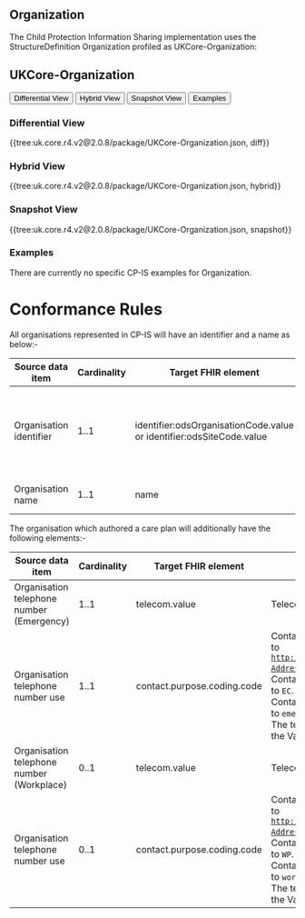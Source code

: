 ## Organization

The Child Protection Information Sharing implementation uses the StructureDefinition Organization profiled as UKCore-Organization:

## UKCore-Organization ##

<div class="tab">
  <button class="tablinks" onclick="openTab(event, 'Differential View')">Differential View</button>
  <button class="tablinks active" onclick="openTab(event, 'Hybrid View')">Hybrid View</button>
  <button class="tablinks" onclick="openTab(event, 'Snapshot View')">Snapshot View</button>
  <button class="tablinks" onclick="openTab(event, 'Examples')">Examples</button>
</div>

<div id="Differential View" class="tabcontent">
  <h3>Differential View</h3>
{{tree:uk.core.r4.v2@2.0.8/package/UKCore-Organization.json, diff}}
</div>

<div id="Hybrid View" class="tabcontent" style="display:block">
  <h3>Hybrid View</h3>
{{tree:uk.core.r4.v2@2.0.8/package/UKCore-Organization.json, hybrid}}
</div>

<div id="Snapshot View" class="tabcontent">
  <h3>Snapshot View</h3>
{{tree:uk.core.r4.v2@2.0.8/package/UKCore-Organization.json, snapshot}}
</div>

<div id="Examples" class="tabcontent">
  <h3>Examples</h3>
There are currently no specific CP-IS examples for Organization. 

</div>

# Conformance Rules

All organisations represented in CP-IS will have an identifier and a name as below:-

| Source data item                          | Cardinality | Target FHIR element                                                  | Conformance rules                                                                                                                                                                                                                                                                                                                                                 |
|-------------------------------------------|-------------|----------------------------------------------------------------------|-------------------------------------------------------------------------------------------------------------------------------------------------------------------------------------------------------------------------------------------------------------------------------------------------------------------------------------------------------------------|
| Organisation identifier                   | 1..1        | identifier:odsOrganisationCode.value or identifier:odsSiteCode.value | Organisation.identifier.system will be fixed to <code>https://fhir.nhs.uk/Id/ods-organization-code</code> or <code>https://fhir.nhs.uk/Id/ods-site-code</code>.<br> The value will be an ODS organisation or site code.                                                                                                                                                                 |
| Organisation name                         | 1..1        | name                                                                 | The corresponding ODS name of the organisation or site.                                                                                                                                                                                                                                                                                                                         |

The organisation which authored a care plan will additionally have the following elements:-

| Source data item                          | Cardinality | Target FHIR element         | Conformance rules                                                                                                                                                                                                                                                                                                                                                 |
|-------------------------------------------|-------------|-----------------------------|-------------------------------------------------------------------------------------------------------------------------------------------------------------------------------------------------------------------------------------------------------------------------------------------------------------------------------------------------------------------|
| Organisation telephone number (Emergency) | 1..1        | telecom.value               | Telecom.system will be fixed to <code>phone</code>.                                                                                                                                                                                                                                                                                                     |
| Organisation telephone number use         | 1..1        | contact.purpose.coding.code | Contact.purpose.coding.system will be fixed to  <code>http://terminology.hl7.org/CodeSystem/v3-AddressUse</code>.<br> Contact.purpose.coding.code will be fixed to <code>EC</code>.<br>Contact.purpose.coding.display will be fixed to  <code>emergency contact</code>.<br>The telecom.use value will be selected from the ValueSet [ContactPointUse](https://simplifier.net/packages/hl7.fhir.r4.core/4.0.1/files/80239). |
| Organisation telephone number (Workplace) | 0..1        | telecom.value               | Telecom.system will be fixed to <code>phone</code>.                                                                                                                                                                                                                                                                                                     |
| Organisation telephone number use         | 0..1        | contact.purpose.coding.code | Contact.purpose.coding.system will be fixed to <code>http://terminology.hl7.org/CodeSystem/v3-AddressUse</code>.<br> Contact.purpose.coding.code will be fixed to <code>WP</code>.<br>Contact.purpose.coding.display will be fixed to <code>work place</code>.<br> The telecom.use value will be selected from the ValueSet [ContactPointUse](https://simplifier.net/packages/hl7.fhir.r4.core/4.0.1/files/80239).        |